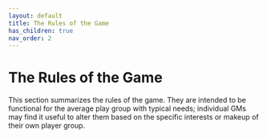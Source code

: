 ```yaml
---
layout: default
title: The Rules of the Game
has_children: true
nav_order: 2
---
```


# The Rules of the Game

This section summarizes the rules of the game.
They are intended to be functional for the average play group with typical needs; individual GMs may find it useful to alter them based on the specific interests or makeup of their own player group.
